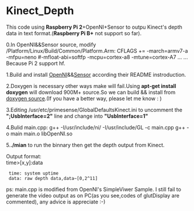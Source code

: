 # Kinect_Depth

This code using **Raspberry Pi 2**+OpenNI+Sensor to outpu Kinect's depth data in text format.(**Raspberry Pi B+** not support so far).

0.In OpenNI&&Sensor source, modify /Platform/Linux/Build/Common/Platform.Arm:
        CFLAGS += -march=armv7-a -mfpu=neno #-mfloat-abi=softfp -mcpu=cortex-a8 -mtune=cortex-A7 
        ... ...
Because Pi 2 support hf.

1.Build and install [OpenNI](https://github.com/OpenNI/OpenNI)&&[Sensor](https://github.com/ruedigerH2/SensorKinect) according their README instroduction.   



2.Doxygen is necessary other ways make will fail.Using **apt-get install doxygen** will download 900M+ source.So we can build && install from [doxygen source](https://github.com/doxygen/doxygen).(If you have a better way, please let me know : )    



3.Editing /usr/etc/primesense/GlobalDefaultsKinect.ini to uncomment the **";UsbInterface=2"** line and change into **"UsbInterface=1"**   



4.Bulid main.cpp:
  g++ -I/usr/include/ni/ -I/usr/include/GL -c main.cpp
  g++ -o main main.o libOpenNI.so   



  
5.**./mian** to run the binnary then get the depth output from Kinect. 

Output format:     
     time>[x,y]:data
     
     time: system uptime
     data: raw depth data,data~[0,2^11]  


ps: main.cpp is modified from OpenNI's SimpleViwer Sample.
    I still fail to generate the video output as on PC(as you see,codes of glutDisplay are commented), any advice is appreciate :-)

